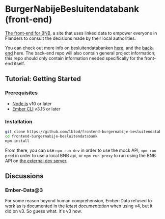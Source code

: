 # BurgerNabijeBesluitendatabank (front-end)

[The front-end for BNB](https://burgernabije-besluitendatabank-dev.s.redhost.be/), a site that uses linked data to empower everyone in Flanders to consult the decisions made by their local authorities.

You can check out more info on besluitendatabanken [here](https://lokaalbestuur.vlaanderen.be/besluitendatabank), and the [back-end](https://github.com/lblod/app-burgernabije-besluitendatabank) here. The back-end repo will also contain general project information; this repo should only contain information needed specifically for the front-end itself.

## Tutorial: Getting Started
### Prerequisites

- [Node.js](https://nodejs.org/) v10 or later
- [Ember CLI](https://www.npmjs.com/package/ember-cli) v3.15 or later

### Installation
```bash
git clone https://github.com/lblod/frontend-burgernabije-besluitendatabank
cd frontend-burgernabije-besluitendatabank
npm install
```
From there, you can use `npm run dev` in order to use the mock API,  `npm run prod` in order to use a local BNB api, or `npm run proxy` to run using the BNB API on [the external dev server](https://burgernabije-besluitendatabank-dev.s.redhost.be/).


## Discussions
### Ember-Data@3
For some reason beyond human comprehension, Ember-Data refused to work as is documented in the *latest documentation* when using v4, but it did on v3. So guess what. It's v3 now.

